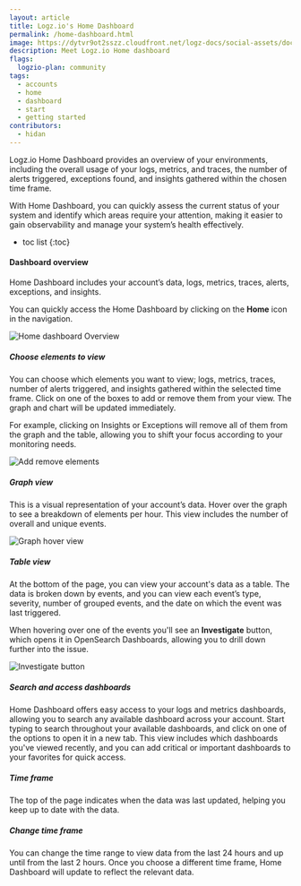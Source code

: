 ```yaml
---
layout: article
title: Logz.io's Home Dashboard
permalink: /home-dashboard.html
image: https://dytvr9ot2sszz.cloudfront.net/logz-docs/social-assets/docs-social.jpg
description: Meet Logz.io Home dashboard
flags:
  logzio-plan: community
tags:
  - accounts
  - home
  - dashboard
  - start
  - getting started
contributors:
  - hidan
---
```


Logz.io Home Dashboard provides an overview of your environments, including the overall usage of your logs, metrics, and traces, the number of alerts triggered, exceptions found, and insights gathered within the chosen time frame.

With Home Dashboard, you can quickly assess the current status of your system and identify which areas require your attention, making it easier to gain observability and manage your system’s health effectively.

* toc list
{:toc}


#### Dashboard overview

Home Dashboard includes your account’s data, logs, metrics, traces, alerts, exceptions, and insights. 

You can quickly access the Home Dashboard by clicking on the **Home** icon in the navigation. 

![Home dashboard Overview](https://dytvr9ot2sszz.cloudfront.net/logz-docs/home-dashboard/dashboard-overview.png)


<div class="tasklist">


##### Choose elements to view

You can choose which elements you want to view; logs, metrics, traces, number of alerts triggered, and insights gathered within the selected time frame. Click on one of the boxes to add or remove them from your view. The graph and chart will be updated immediately. 

For example, clicking on Insights or Exceptions will remove all of them from the graph and the table, allowing you to shift your focus according to your monitoring needs.

![Add remove elements](https://dytvr9ot2sszz.cloudfront.net/logz-docs/home-dashboard/add-remove-elements.gif)


##### Graph view

This is a visual representation of your account’s data. Hover over the graph to see a breakdown of elements per hour. This view includes the number of overall and unique events.

![Graph hover view](https://dytvr9ot2sszz.cloudfront.net/logz-docs/home-dashboard/graph-hover-view.png)


##### Table view

At the bottom of the page, you can view your account's data as a table. The data is broken down by events, and you can view each event’s type, severity, number of grouped events, and the date on which the event was last triggered. 

When hovering over one of the events you'll see an **Investigate** button, which opens it in OpenSearch Dashboards, allowing you to drill down further into the issue.

![Investigate button](https://dytvr9ot2sszz.cloudfront.net/logz-docs/home-dashboard/investigate-button.png)

##### Search and access dashboards

Home Dashboard offers easy access to your logs and metrics dashboards, allowing you to search any available dashboard across your account. Start typing to search throughout your available dashboards, and click on one of the options to open it in a new tab. This view includes which dashboards you've viewed recently, and you can add critical or important dashboards to your favorites for quick access.

##### Time frame

The top of the page indicates when the data was last updated, helping you keep up to date with the data.

##### Change time frame

You can change the time range to view data from the last 24 hours and up until from the last 2 hours. Once you choose a different time frame, Home Dashboard will update to reflect the relevant data.



